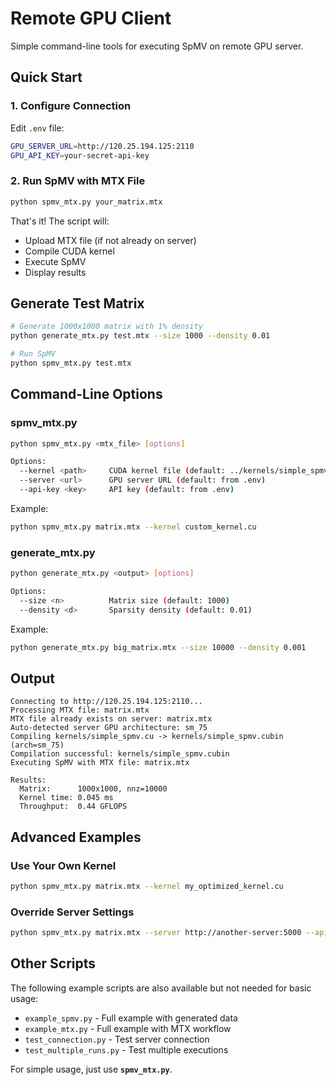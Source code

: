 # Remote GPU Client

Simple command-line tools for executing SpMV on remote GPU server.

## Quick Start

### 1. Configure Connection

Edit `.env` file:
```bash
GPU_SERVER_URL=http://120.25.194.125:2110
GPU_API_KEY=your-secret-api-key
```

### 2. Run SpMV with MTX File

```bash
python spmv_mtx.py your_matrix.mtx
```

That's it! The script will:
- Upload MTX file (if not already on server)
- Compile CUDA kernel
- Execute SpMV
- Display results

## Generate Test Matrix

```bash
# Generate 1000x1000 matrix with 1% density
python generate_mtx.py test.mtx --size 1000 --density 0.01

# Run SpMV
python spmv_mtx.py test.mtx
```

## Command-Line Options

### spmv_mtx.py

```bash
python spmv_mtx.py <mtx_file> [options]

Options:
  --kernel <path>     CUDA kernel file (default: ../kernels/simple_spmv.cu)
  --server <url>      GPU server URL (default: from .env)
  --api-key <key>     API key (default: from .env)
```

Example:
```bash
python spmv_mtx.py matrix.mtx --kernel custom_kernel.cu
```

### generate_mtx.py

```bash
python generate_mtx.py <output> [options]

Options:
  --size <n>          Matrix size (default: 1000)
  --density <d>       Sparsity density (default: 0.01)
```

Example:
```bash
python generate_mtx.py big_matrix.mtx --size 10000 --density 0.001
```

## Output

```
Connecting to http://120.25.194.125:2110...
Processing MTX file: matrix.mtx
MTX file already exists on server: matrix.mtx
Auto-detected server GPU architecture: sm_75
Compiling kernels/simple_spmv.cu -> kernels/simple_spmv.cubin (arch=sm_75)
Compilation successful: kernels/simple_spmv.cubin
Executing SpMV with MTX file: matrix.mtx

Results:
  Matrix:      1000x1000, nnz=10000
  Kernel time: 0.045 ms
  Throughput:  0.44 GFLOPS
```

## Advanced Examples

### Use Your Own Kernel

```bash
python spmv_mtx.py matrix.mtx --kernel my_optimized_kernel.cu
```

### Override Server Settings

```bash
python spmv_mtx.py matrix.mtx --server http://another-server:5000 --api-key different-key
```

## Other Scripts

The following example scripts are also available but not needed for basic usage:

- `example_spmv.py` - Full example with generated data
- `example_mtx.py` - Full example with MTX workflow
- `test_connection.py` - Test server connection
- `test_multiple_runs.py` - Test multiple executions

For simple usage, just use **`spmv_mtx.py`**.
